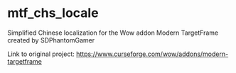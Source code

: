 # mtf\_chs\_locale

Simplified Chinese localization for the Wow addon Modern TargetFrame created by SDPhantomGamer

Link to original project: https://www.curseforge.com/wow/addons/modern-targetframe

